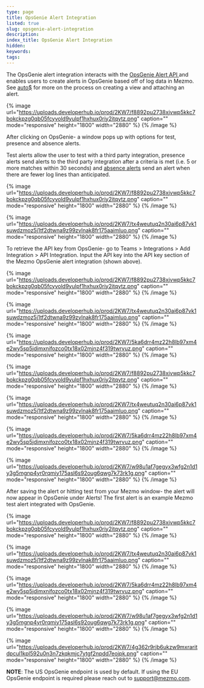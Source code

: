 ```yaml
---
type: page
title: OpsGenie Alert Integration
listed: true
slug: opsgenie-alert-integration
description: 
index_title: OpsGenie Alert Integration
hidden: 
keywords: 
tags: 
---
```




The OpsGenie alert integration interacts with the [OpsGenie Alert API ](https://docs.opsgenie.com/docs/alert-api)and enables users to create alerts in OpsGenie based off of log data in Mezmo. See [auto$](/docs/views) for more on the process on creating a view and attaching an alert.



{% image url="https://uploads.developerhub.io/prod/2KW7/f8892pu2738xjvwp5kkc7bokckpzg0qb05fcyvold9yulpf1hxhux0riy2itqytz.png" caption="" mode="responsive" height="1800" width="2880" %}
{% /image %}



After clicking on OpsGenie- a window pops up with options for test, presence and absence alerts.

Test alerts allow the user to test with a third party integration, presence alerts send alerts to the third party integration after a criteria is met (i.e. 5 or more matches within 30 seconds) and [absence alerts](https://www.mezmo.com/blog/logdna-absence-alerting) send an alert when there are fewer log lines than anticipated.



{% image url="https://uploads.developerhub.io/prod/2KW7/f8892pu2738xjvwp5kkc7bokckpzg0qb05fcyvold9yulpf1hxhux0riy2itqytz.png" caption="" mode="responsive" height="1800" width="2880" %}
{% /image %}





{% image url="https://uploads.developerhub.io/prod/2KW7/tx4weutuq2n30ai6p87vk1suwdzmoz5j1tf2dtwna9z99zvlnak8fr175aaimluo.png" caption="" mode="responsive" height="1800" width="2880" %}
{% /image %}



To retrieve the API key from OpsGenie- go to Teams &gt;  Integrations &gt; Add Integration &gt; API Integration. Input the API key into the API key section of the Mezmo OpsGenie alert integration (shown above).



{% image url="https://uploads.developerhub.io/prod/2KW7/f8892pu2738xjvwp5kkc7bokckpzg0qb05fcyvold9yulpf1hxhux0riy2itqytz.png" caption="" mode="responsive" height="1800" width="2880" %}
{% /image %}





{% image url="https://uploads.developerhub.io/prod/2KW7/tx4weutuq2n30ai6p87vk1suwdzmoz5j1tf2dtwna9z99zvlnak8fr175aaimluo.png" caption="" mode="responsive" height="1800" width="2880" %}
{% /image %}





{% image url="https://uploads.developerhub.io/prod/2KW7/5ka6drr4mz22h8lb97xm4e2wy5sp5jdimxnifozco0tx18x02mjnz4f319twrvuz.png" caption="" mode="responsive" height="1800" width="2880" %}
{% /image %}





{% image url="https://uploads.developerhub.io/prod/2KW7/f8892pu2738xjvwp5kkc7bokckpzg0qb05fcyvold9yulpf1hxhux0riy2itqytz.png" caption="" mode="responsive" height="1800" width="2880" %}
{% /image %}





{% image url="https://uploads.developerhub.io/prod/2KW7/tx4weutuq2n30ai6p87vk1suwdzmoz5j1tf2dtwna9z99zvlnak8fr175aaimluo.png" caption="" mode="responsive" height="1800" width="2880" %}
{% /image %}





{% image url="https://uploads.developerhub.io/prod/2KW7/5ka6drr4mz22h8lb97xm4e2wy5sp5jdimxnifozco0tx18x02mjnz4f319twrvuz.png" caption="" mode="responsive" height="1800" width="2880" %}
{% /image %}





{% image url="https://uploads.developerhub.io/prod/2KW7/w98u1af7gegyx3wfg2n1d1y3g5mgnp4yr0rqmiy175asl6s92oug6qwg7k73rk1g.png" caption="" mode="responsive" height="1800" width="2880" %}
{% /image %}



After saving the alert or hitting test from your Mezmo window- the alert will now appear in OpsGenie under Alerts! The first alert is an example Mezmo test alert integrated with OpsGenie.



{% image url="https://uploads.developerhub.io/prod/2KW7/f8892pu2738xjvwp5kkc7bokckpzg0qb05fcyvold9yulpf1hxhux0riy2itqytz.png" caption="" mode="responsive" height="1800" width="2880" %}
{% /image %}





{% image url="https://uploads.developerhub.io/prod/2KW7/tx4weutuq2n30ai6p87vk1suwdzmoz5j1tf2dtwna9z99zvlnak8fr175aaimluo.png" caption="" mode="responsive" height="1800" width="2880" %}
{% /image %}





{% image url="https://uploads.developerhub.io/prod/2KW7/5ka6drr4mz22h8lb97xm4e2wy5sp5jdimxnifozco0tx18x02mjnz4f319twrvuz.png" caption="" mode="responsive" height="1800" width="2880" %}
{% /image %}





{% image url="https://uploads.developerhub.io/prod/2KW7/w98u1af7gegyx3wfg2n1d1y3g5mgnp4yr0rqmiy175asl6s92oug6qwg7k73rk1g.png" caption="" mode="responsive" height="1800" width="2880" %}
{% /image %}





{% image url="https://uploads.developerhub.io/prod/2KW7/4g362r9rjb6ukzw9mxraritdpcul1kpl592u0n3n7zkqkmjc7ytgf2npdd7eojpk.png" caption="" mode="responsive" height="1800" width="2880" %}
{% /image %}



**NOTE**: The US OpsGenie endpoint is used by default.  If using the EU OpsGenie endpoint is required please reach out to [support@mezmo.com](mailto:support@mezmo.com).



